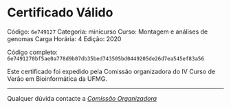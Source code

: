 # Certificado Válido

Código: `6e749127`
Categoria: minicurso
Curso: Montagem e análises de genomas
Carga Horária: 4
Edição: 2020


Código completo: `6e7491270bf5ae0a778d9b07db35bed743505bd0449205de26d7ea545ef83a56`


Este certificado foi expedido pela Comissão organizadora do IV Curso de Verão em Bioinformática da UFMG.

----

Qualquer dúvida contacte a [_Comissão Organizadora_](<mailto:cursobioinfoufmg@gmail.com$subject=[Certificados]>)

